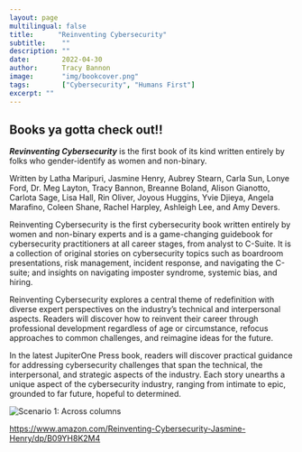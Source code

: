 ```yaml
---
layout: page
multilingual: false
title:      "Reinventing Cybersecurity"
subtitle:    ""
description: ""
date:        2022-04-30
author:      Tracy Bannon
image:       "img/bookcover.png"
tags:        ["Cybersecurity", "Humans First"]
excerpt: ""
---
```


## Books ya gotta check out!!
**_Revinventing Cybersecurity_** is the first book of its kind written entirely by folks who gender-identify as women and non-binary. 

Written by Latha Maripuri, Jasmine Henry, Aubrey Stearn, Carla Sun, Lonye Ford, Dr. Meg Layton, Tracy Bannon, Breanne Boland, Alison Gianotto, Carlota Sage, Lisa Hall, Rin Oliver, Joyous Huggins, Yvie Djieya, Angela Marafino, Coleen Shane, Rachel Harpley, Ashleigh Lee, and Amy Devers.

Reinventing Cybersecurity is the first cybersecurity book written entirely by women and non-binary experts and is a game-changing guidebook for cybersecurity practitioners at all career stages, from analyst to C-Suite. It is a collection of original stories on cybersecurity topics such as boardroom presentations, risk management, incident response, and navigating the C-suite; and insights on navigating imposter syndrome, systemic bias, and hiring.

Reinventing Cybersecurity explores a central theme of redefinition with diverse expert perspectives on the industry’s technical and interpersonal aspects. Readers will discover how to reinvent their career through professional development regardless of age or circumstance, refocus approaches to common challenges, and reimagine ideas for the future.

In the latest JupiterOne Press book, readers will discover practical guidance for addressing cybersecurity challenges that span the technical, the interpersonal, and strategic aspects of the industry. Each story unearths a unique aspect of the cybersecurity industry, ranging from intimate to epic, grounded to far future, hopeful to determined.

![Scenario 1: Across columns](/img/bookcover.png)

https://www.amazon.com/Reinventing-Cybersecurity-Jasmine-Henry/dp/B09YH8K2M4

